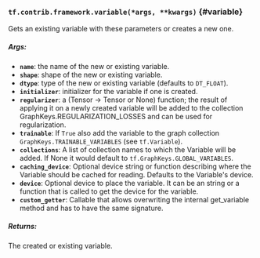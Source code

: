 ### `tf.contrib.framework.variable(*args, **kwargs)` {#variable}

Gets an existing variable with these parameters or creates a new one.

##### Args:


*  <b>`name`</b>: the name of the new or existing variable.
*  <b>`shape`</b>: shape of the new or existing variable.
*  <b>`dtype`</b>: type of the new or existing variable (defaults to `DT_FLOAT`).
*  <b>`initializer`</b>: initializer for the variable if one is created.
*  <b>`regularizer`</b>: a (Tensor -> Tensor or None) function; the result of
      applying it on a newly created variable will be added to the collection
      GraphKeys.REGULARIZATION_LOSSES and can be used for regularization.
*  <b>`trainable`</b>: If `True` also add the variable to the graph collection
    `GraphKeys.TRAINABLE_VARIABLES` (see `tf.Variable`).
*  <b>`collections`</b>: A list of collection names to which the Variable will be added.
    If None it would default to `tf.GraphKeys.GLOBAL_VARIABLES`.
*  <b>`caching_device`</b>: Optional device string or function describing where the
      Variable should be cached for reading.  Defaults to the Variable's
      device.
*  <b>`device`</b>: Optional device to place the variable. It can be an string or a
    function that is called to get the device for the variable.
*  <b>`custom_getter`</b>: Callable that allows overwriting the internal
    get_variable method and has to have the same signature.

##### Returns:

  The created or existing variable.


